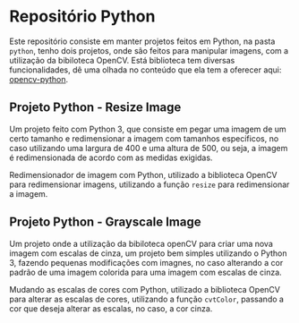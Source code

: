 # Repositório Python

  Este repositório consiste em manter projetos feitos em Python, na pasta `python`, tenho dois projetos, onde são feitos para manipular imagens, com a utilização da bibiloteca OpenCV. Está biblioteca tem diversas funcionalidades, dê uma olhada no conteúdo que ela tem a oferecer aqui: [opencv-python](https://kandi.openweaver.com/shell/opencv/opencv-python).

## Projeto Python - Resize Image

  Um projeto feito com Python 3, que consiste em pegar uma imagem de um certo tamanho e redimensionar a imagem com tamanhos especificos, no caso utilizando uma largura de 400 e uma altura de 500, ou seja, a imagem é redimensionada de acordo com as medidas exigidas.

  Redimensionador de imagem com Python, utilizado a biblioteca OpenCV para redimensionar imagens, utilizando a função `resize` para redimensionar a imagem.

## Projeto Python - Grayscale Image

  Um projeto onde a utilização da bibiloteca openCV para criar uma nova imagem com escalas de cinza, um projeto bem simples utilizando o Python 3, fazendo pequenas modificações com imagnes, no caso alterando a cor padrão de uma imagem colorida para uma imagem com escalas de cinza.

  Mudando as escalas de cores com Python, utilizado a biblioteca OpenCV para alterar as escalas de cores, utilizando a função `cvtColor`, passando a cor que deseja alterar as escalas, no caso, a cor cinza.
